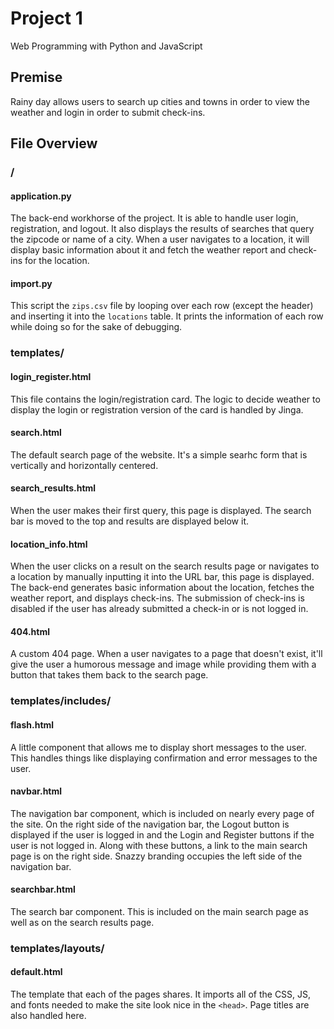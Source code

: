 # Project 1

Web Programming with Python and JavaScript

## Premise

Rainy day allows users to search up cities and towns in order to view the
weather and login in order to submit check-ins.

## File Overview

### /

#### application.py

The back-end workhorse of the project. It is able to handle user login,
registration, and logout. It also displays the results of searches that query
the zipcode or name of a city. When a user navigates to a location, it will
display basic information about it and fetch the weather report and check-ins
for the location.

#### import.py

This script the `zips.csv` file by looping over each row (except the header) and
inserting it into the `locations` table. It prints the information of each row
while doing so for the sake of debugging.

### templates/

#### login_register.html

This file contains the login/registration card. The logic to decide weather
to display the login or registration version of the card is handled by Jinga.

#### search.html

The default search page of the website. It's a simple searhc form that is
vertically and horizontally centered.

#### search_results.html

When the user makes their first query, this page is displayed. The search bar is
moved to the top and results are displayed below it.

#### location_info.html

When the user clicks on a result on the search results page or navigates to a
location by manually inputting it into the URL bar, this page is displayed. The
back-end generates basic information about the location, fetches the weather
report, and displays check-ins. The submission of check-ins is disabled if
the user has already submitted a check-in or is not logged in.

#### 404.html

A custom 404 page. When a user navigates to a page that doesn't exist, it'll
give the user a humorous message and image while providing them with a button
that takes them back to the search page.

### templates/includes/

#### flash.html

A little component that allows me to display short messages to the user. This
handles things like displaying confirmation and error messages to the user.

#### navbar.html

The navigation bar component, which is included on nearly every page of the
site. On the right side of the navigation bar, the Logout button is displayed if
the user is logged in and the Login and Register buttons if the user is not
logged in. Along with these buttons, a link to the main search page is on the
right side. Snazzy branding occupies the left side of the navigation bar.

#### searchbar.html

The search bar component. This is included on the main search page as well as
on the search results page.

### templates/layouts/

#### default.html

The template that each of the pages shares. It imports all of the CSS, JS, and
fonts needed to make the site look nice in the `<head>`. Page titles are also
handled here.
